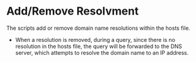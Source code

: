 # Add/Remove Resolvment

The scripts add or remove domain name resolutions within the hosts file. 
- When a resolution is removed, during a query, since there is no resolution in the hosts file, the query will be forwarded to the DNS server, which attempts to resolve the domain name to an IP address.
